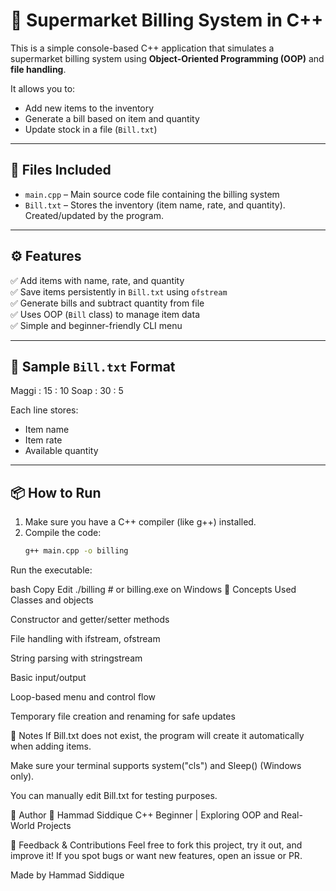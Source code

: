 # 🛒 Supermarket Billing System in C++

This is a simple console-based C++ application that simulates a supermarket billing system using 
**Object-Oriented Programming (OOP)** and **file handling**.

It allows you to:
- Add new items to the inventory
- Generate a bill based on item and quantity
- Update stock in a file (`Bill.txt`)

---

## 📁 Files Included

- `main.cpp` – Main source code file containing the billing system
- `Bill.txt` – Stores the inventory (item name, rate, and quantity). Created/updated by the program.

---

## ⚙️ Features

✅ Add items with name, rate, and quantity  
✅ Save items persistently in `Bill.txt` using `ofstream`  
✅ Generate bills and subtract quantity from file  
✅ Uses OOP (`Bill` class) to manage item data  
✅ Simple and beginner-friendly CLI menu

---

## 🧪 Sample `Bill.txt` Format
Maggi : 15 : 10
Soap : 30 : 5

Each line stores:
- Item name
- Item rate
- Available quantity

---

## 📦 How to Run

1. Make sure you have a C++ compiler (like g++) installed.
2. Compile the code:
   ```bash
   g++ main.cpp -o billing
Run the executable:

bash
Copy
Edit
./billing   # or billing.exe on Windows
🧠 Concepts Used
Classes and objects

Constructor and getter/setter methods

File handling with ifstream, ofstream

String parsing with stringstream

Basic input/output

Loop-based menu and control flow

Temporary file creation and renaming for safe updates

📌 Notes
If Bill.txt does not exist, the program will create it automatically when adding items.

Make sure your terminal supports system("cls") and Sleep() (Windows only).

You can manually edit Bill.txt for testing purposes.

🙌 Author
👤 Hammad Siddique
C++ Beginner | Exploring OOP and Real-World Projects

💬 Feedback & Contributions
Feel free to fork this project, try it out, and improve it!
If you spot bugs or want new features, open an issue or PR.

Made by Hammad Siddique